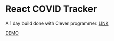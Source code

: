 # React COVID Tracker
A 1 day build done with Clever programmer. [LINK](https://www.youtube.com/watch?v=cF3pIMJUZxM&ab_)

[DEMO](https://covid-19-tracker-3df74.web.app/)
